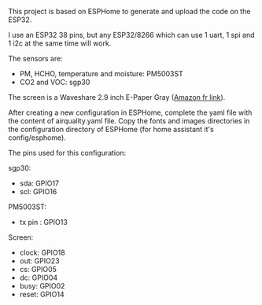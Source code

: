 This project is based on ESPHome to generate and upload the code on the ESP32.

I use an ESP32 38 pins, but any ESP32/8266 which can use 1 uart, 1 spi and 1 i2c at the same time will work.

The sensors are:
- PM, HCHO, temperature and moisture: PM5003ST
- CO2 and VOC: sgp30

The screen is a Waveshare 2.9 inch E-Paper Gray ([Amazon fr link](https://www.amazon.fr/gp/product/B071LGVVL1)).

After creating a new configuration in ESPHome, complete the yaml file with the content of airquality.yaml file. Copy the fonts and images directories in the configuration directory of ESPHome (for home assistant it's config/esphome).

The pins used for this configuration:

sgp30:
- sda: GPIO17
- scl: GPIO16

PM5003ST:
- tx pin : GPIO13

Screen:
- clock: GPIO18
- out: GPIO23
- cs: GPIO05
- dc: GPIO04
- busy: GPIO02
- reset: GPIO14
